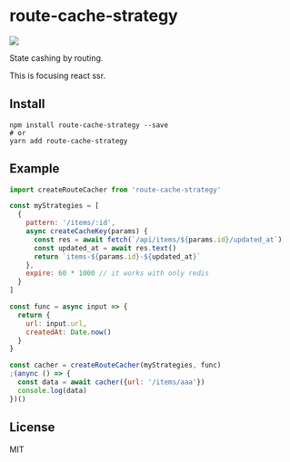# route-cache-strategy

![](https://circleci.com/gh/mizchi/route-cache-strategy.svg?style=shield)

State cashing by routing.

This is focusing react ssr.

## Install

```shell
npm install route-cache-strategy --save
# or
yarn add route-cache-strategy
```

## Example

```js
import createRouteCacher from 'route-cache-strategy'

const myStrategies = [
  {
    pattern: '/items/:id',
    async createCacheKey(params) {
      const res = await fetch(`/api/items/${params.id}/updated_at`)
      const updated_at = await res.text()
      return `items-${params.id}-${updated_at}`
    },
    expire: 60 * 1000 // it works with only redis
  }
]

const func = async input => {
  return {
    url: input.url,
    createdAt: Date.now()
  }
}

const cacher = createRouteCacher(myStrategies, func)
;(anync () => {
  const data = await cacher({url: '/items/aaa'})
  console.log(data)
})()
```

## License

MIT
